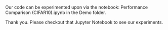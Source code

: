 Our code can be experimented upon via the notebook: Performance Comparison (CIFAR10).ipynb in the Demo folder. 

Thank you. Please checkout that Jupyter Notebook to see our experiments. 
